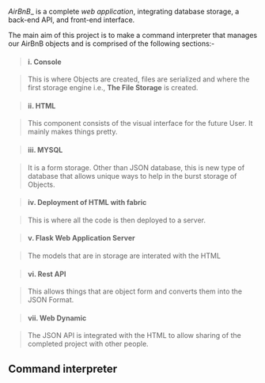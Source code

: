 _AirBnB__ is a complete _web application_, integrating database storage, a back-end API, and front-end interface.

The main aim of this project is to make a command interpreter that manages our AirBnB objects and is comprised of the following sections:-

> #### i. Console

> This is where Objects are created, files are serialized and where the first storage engine i.e., __The File Storage__ is created.

> #### ii. HTML

> This component consists of the visual interface for the future User. It mainly makes things pretty.

> #### iii. MYSQL

> It is a form storage. Other than JSON database, this is new type of database that allows unique ways to help in the burst storage of Objects.

> #### iv. Deployment of HTML with fabric

> This is where all the code is then deployed to a server.

> #### v. Flask Web Application Server

> The models that are in storage are interated with the HTML

> #### vi. Rest API

> This allows things that are object form and converts them into the JSON Format.

> #### vii. Web Dynamic

> The JSON API is integrated with the HTML to allow sharing of the completed project with other people.



## Command interpreter
